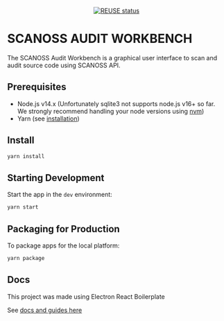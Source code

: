 <div align="center">

[![REUSE status](https://api.reuse.software/badge/github.com/SAP/xsk)](https://api.reuse.software/info/github.com/SAP/xsk)

</div>

# SCANOSS AUDIT WORKBENCH
The SCANOSS Audit Workbench is a graphical user interface to scan and audit source code using SCANOSS API.


## Prerequisites
- Node.js v14.x (Unfortunately sqlite3 not supports node.js v16+ so far. We strongly recommend handling your node versions using [nvm](https://github.com/nvm-sh/nvm))
- Yarn (see [installation](https://classic.yarnpkg.com/en/docs/install/#debian-stable))

## Install 

```bash
yarn install
```

## Starting Development

Start the app in the `dev` environment:

```bash
yarn start
```

## Packaging for Production

To package apps for the local platform:

```bash
yarn package
```

## Docs
This project was made using Electron React Boilerplate

See [docs and guides here](https://electron-react-boilerplate.js.org/docs/installation)


